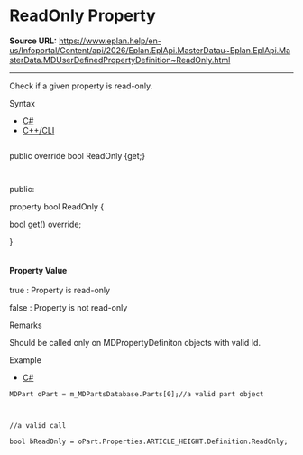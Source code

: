 # ReadOnly Property

**Source URL:** https://www.eplan.help/en-us/Infoportal/Content/api/2026/Eplan.EplApi.MasterDatau~Eplan.EplApi.MasterData.MDUserDefinedPropertyDefinition~ReadOnly.html

---

Check if a given property is read-only.

Syntax

- [C#](#i-syntax-CS)
- [C++/CLI](#i-syntax-CPP2005)

```
```
public override bool ReadOnly {get;}
```
```

```
```
public:

property bool ReadOnly {

   bool get() override;

}
```
```

#### Property Value

true : Property is read-only

false : Property is not read-only

Remarks

Should be called only on MDPropertyDefiniton objects with valid Id.

Example

- [C#](#i-tab-content-f4c40db4-dd8b-4401-b5f5-a74866700dfd)

```
MDPart oPart = m_MDPartsDatabase.Parts[0];//a valid part object



//a valid call

bool bReadOnly = oPart.Properties.ARTICLE_HEIGHT.Definition.ReadOnly;
```
